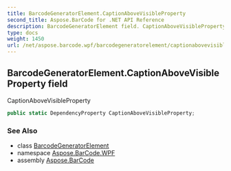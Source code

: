 ```yaml
---
title: BarcodeGeneratorElement.CaptionAboveVisibleProperty
second_title: Aspose.BarCode for .NET API Reference
description: BarcodeGeneratorElement field. CaptionAboveVisibleProperty
type: docs
weight: 1450
url: /net/aspose.barcode.wpf/barcodegeneratorelement/captionabovevisibleproperty/
---
```

## BarcodeGeneratorElement.CaptionAboveVisibleProperty field

CaptionAboveVisibleProperty

```csharp
public static DependencyProperty CaptionAboveVisibleProperty;
```

### See Also

* class [BarcodeGeneratorElement](../)
* namespace [Aspose.BarCode.WPF](../../barcodegeneratorelement/)
* assembly [Aspose.BarCode](../../../)


